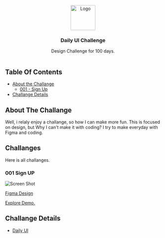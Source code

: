 <br/>
<p align="center">
  <a href="https://www.dailyui.co">
    <img src="https://pbs.twimg.com/profile_images/967509511102652416/pDCblHI__400x400.jpg" alt="Logo" width="80" height="80">
  </a>

  <h3 align="center">Daily UI Challenge</h3>

  <p align="center">
    Design Challenge for 100 days.
    <br/>
    <br/>
  </p>
</p>



## Table Of Contents

* [About the Challange](#about-the-challange)
  * [001 - Sign Up](#-001-sign-up)
* [Challange Details](#challange-details)


## About The Challange

Well, i relaly enjoy a challange, so how I can make more fun. This is focused on design, but Why I can't make it with coding? I try to make everyday with Figma and coding.


## Challanges

Here is all challanges.


### 001 Sign UP

![Screen Shot](https://i.ibb.co/0ZBywkL/SCR-20231102-rwyc.jpg)

[Figma Design](https://www.figma.com/file/UsCY9Zt96YN3fqKG3nzgtc/%23DailyUI001?type=design&node-id=2%3A7&mode=design&t=Zy1vIP6LGuiL8WNl-1)

[Explore Demo.](https://001-dailyui-mb.netlify.app)

## Challange Details

* [Daily UI](https://www.dailyui.co)

